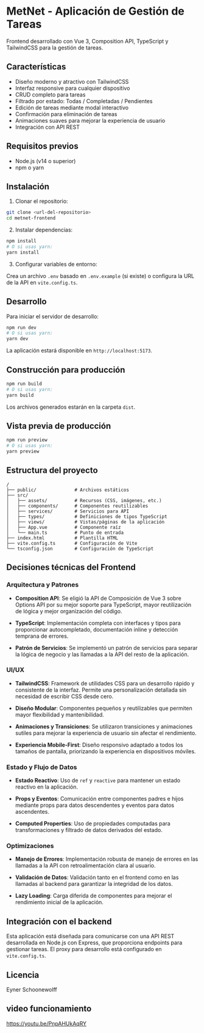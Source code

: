 # MetNet - Aplicación de Gestión de Tareas

Frontend desarrollado con Vue 3, Composition API, TypeScript y TailwindCSS para la gestión de tareas.

## Características

- Diseño moderno y atractivo con TailwindCSS
- Interfaz responsive para cualquier dispositivo
- CRUD completo para tareas
- Filtrado por estado: Todas / Completadas / Pendientes
- Edición de tareas mediante modal interactivo
- Confirmación para eliminación de tareas
- Animaciones suaves para mejorar la experiencia de usuario
- Integración con API REST

## Requisitos previos

- Node.js (v14 o superior)
- npm o yarn

## Instalación

1. Clonar el repositorio:

```bash
git clone <url-del-repositorio>
cd metnet-frontend
```

2. Instalar dependencias:

```bash
npm install
# O si usas yarn:
yarn install
```

3. Configurar variables de entorno:

Crea un archivo `.env` basado en `.env.example` (si existe) o configura la URL de la API en `vite.config.ts`.

## Desarrollo

Para iniciar el servidor de desarrollo:

```bash
npm run dev
# O si usas yarn:
yarn dev
```

La aplicación estará disponible en `http://localhost:5173`.

## Construcción para producción

```bash
npm run build
# O si usas yarn:
yarn build
```

Los archivos generados estarán en la carpeta `dist`.

## Vista previa de producción

```bash
npm run preview
# O si usas yarn:
yarn preview
```

## Estructura del proyecto

```
/
├── public/              # Archivos estáticos
├── src/
│   ├── assets/          # Recursos (CSS, imágenes, etc.)
│   ├── components/      # Componentes reutilizables
│   ├── services/        # Servicios para API
│   ├── types/           # Definiciones de tipos TypeScript
│   ├── views/           # Vistas/páginas de la aplicación
│   ├── App.vue          # Componente raíz
│   └── main.ts          # Punto de entrada
├── index.html           # Plantilla HTML
├── vite.config.ts       # Configuración de Vite
└── tsconfig.json        # Configuración de TypeScript
```

## Decisiones técnicas del Frontend

### Arquitectura y Patrones

- **Composition API**: Se eligió la API de Composición de Vue 3 sobre Options API por su mejor soporte para TypeScript, mayor reutilización de lógica y mejor organización del código.

- **TypeScript**: Implementación completa con interfaces y tipos para proporcionar autocompletado, documentación inline y detección temprana de errores.

- **Patrón de Servicios**: Se implementó un patrón de servicios para separar la lógica de negocio y las llamadas a la API del resto de la aplicación.

### UI/UX

- **TailwindCSS**: Framework de utilidades CSS para un desarrollo rápido y consistente de la interfaz. Permite una personalización detallada sin necesidad de escribir CSS desde cero.

- **Diseño Modular**: Componentes pequeños y reutilizables que permiten mayor flexibilidad y mantenibilidad.

- **Animaciones y Transiciones**: Se utilizaron transiciones y animaciones sutiles para mejorar la experiencia de usuario sin afectar el rendimiento.

- **Experiencia Mobile-First**: Diseño responsivo adaptado a todos los tamaños de pantalla, priorizando la experiencia en dispositivos móviles.

### Estado y Flujo de Datos

- **Estado Reactivo**: Uso de `ref` y `reactive` para mantener un estado reactivo en la aplicación.

- **Props y Eventos**: Comunicación entre componentes padres e hijos mediante props para datos descendentes y eventos para datos ascendentes.

- **Computed Properties**: Uso de propiedades computadas para transformaciones y filtrado de datos derivados del estado.

### Optimizaciones

- **Manejo de Errores**: Implementación robusta de manejo de errores en las llamadas a la API con retroalimentación clara al usuario.

- **Validación de Datos**: Validación tanto en el frontend como en las llamadas al backend para garantizar la integridad de los datos.

- **Lazy Loading**: Carga diferida de componentes para mejorar el rendimiento inicial de la aplicación.

## Integración con el backend

Esta aplicación está diseñada para comunicarse con una API REST desarrollada en Node.js con Express, que proporciona endpoints para gestionar tareas. El proxy para desarrollo está configurado en `vite.config.ts`.

## Licencia

Eyner Schoonewolff

## video funcionamiento
https://youtu.be/PnpAHUkAqRY
